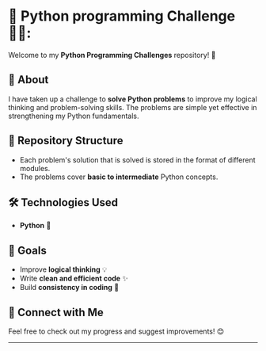 # 🐍 Python programming Challenge 👨‍💻:

Welcome to my **Python Programming Challenges** repository! 🚀  

## 📌 About  
I have taken up a challenge to **solve Python problems** to improve my logical thinking and problem-solving skills. The problems are simple yet effective in strengthening my Python fundamentals.  

## 📂 Repository Structure  
- Each problem's solution that is solved is stored in the format of different modules.  
- The problems cover **basic to intermediate** Python concepts.  

## 🛠️ Technologies Used  
- **Python** 🐍  

## 🎯 Goals  
- Improve **logical thinking** 💡  
- Write **clean and efficient code** ✨  
- Build **consistency in coding** 📅  

## 🔗 Connect with Me  
Feel free to check out my progress and suggest improvements! 😊  

---